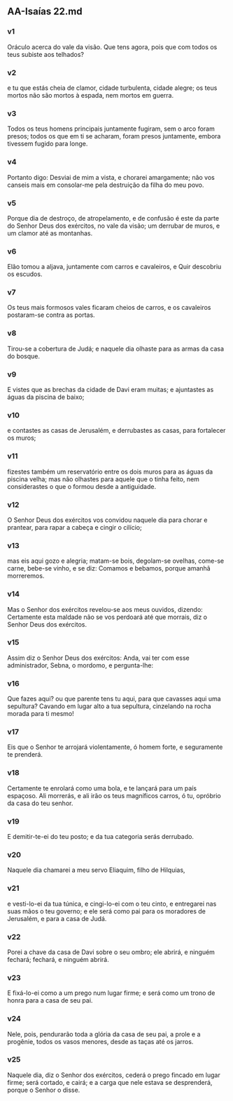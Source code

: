 ## AA-Isaías 22.md
### v1
 Oráculo acerca do vale da visão. Que tens agora, pois que com todos os teus subiste aos telhados?
### v2
 e tu que estás cheia de clamor, cidade turbulenta, cidade alegre; os teus mortos não são mortos à espada, nem mortos em guerra.
### v3
 Todos os teus homens principais juntamente fugiram, sem o arco foram presos; todos os que em ti se acharam, foram presos juntamente, embora tivessem fugido para longe.
### v4
 Portanto digo: Desviai de mim a vista, e chorarei amargamente; não vos canseis mais em consolar-me pela destruição da filha do meu povo.
### v5
 Porque dia de destroço, de atropelamento, e de confusão é este da parte do Senhor Deus dos exércitos, no vale da visão; um derrubar de muros, e um clamor até as montanhas.
### v6
 Elão tomou a aljava, juntamente com carros e cavaleiros, e Quir descobriu os escudos.
### v7
 Os teus mais formosos vales ficaram cheios de carros, e os cavaleiros postaram-se contra as portas.
### v8
 Tirou-se a cobertura de Judá; e naquele dia olhaste para as armas da casa do bosque.
### v9
 E vistes que as brechas da cidade de Davi eram muitas; e ajuntastes as águas da piscina de baixo;
### v10
 e contastes as casas de Jerusalém, e derrubastes as casas, para fortalecer os muros;
### v11
 fizestes também um reservatório entre os dois muros para as águas da piscina velha; mas não olhastes para aquele que o tinha feito, nem considerastes o que o formou desde a antiguidade.
### v12
 O Senhor Deus dos exércitos vos convidou naquele dia para chorar e prantear, para rapar a cabeça e cingir o cilício;
### v13
 mas eis aqui gozo e alegria; matam-se bois, degolam-se ovelhas, come-se carne, bebe-se vinho, e se diz: Comamos e bebamos, porque amanhã morreremos.
### v14
 Mas o Senhor dos exércitos revelou-se aos meus ouvidos, dizendo: Certamente esta maldade não se vos perdoará até que morrais, diz o Senhor Deus dos exércitos.
### v15
 Assim diz o Senhor Deus dos exércitos: Anda, vai ter com esse administrador, Sebna, o mordomo, e pergunta-lhe:
### v16
 Que fazes aqui? ou que parente tens tu aqui, para que cavasses aqui uma sepultura? Cavando em lugar alto a tua sepultura, cinzelando na rocha morada para ti mesmo!
### v17
 Eis que o Senhor te arrojará violentamente, ó homem forte, e seguramente te prenderá.
### v18
 Certamente te enrolará como uma bola, e te lançará para um país espaçoso. Ali morrerás, e ali irão os teus magníficos carros, ó tu, opróbrio da casa do teu senhor.
### v19
 E demitir-te-ei do teu posto; e da tua categoria serás derrubado.
### v20
 Naquele dia chamarei a meu servo Eliaquim, filho de Hilquias,
### v21
 e vesti-lo-ei da tua túnica, e cingi-lo-ei com o teu cinto, e entregarei nas suas mãos o teu governo; e ele será como pai para os moradores de Jerusalém, e para a casa de Judá.
### v22
 Porei a chave da casa de Davi sobre o seu ombro; ele abrirá, e ninguém fechará; fechará, e ninguém abrirá.
### v23
 E fixá-lo-ei como a um prego num lugar firme; e será como um trono de honra para a casa de seu pai.
### v24
 Nele, pois, pendurarão toda a glória da casa de seu pai, a prole e a progênie, todos os vasos menores, desde as taças até os jarros.
### v25
 Naquele dia, diz o Senhor dos exércitos, cederá o prego fincado em lugar firme; será cortado, e cairá; e a carga que nele estava se desprenderá, porque o Senhor o disse.
